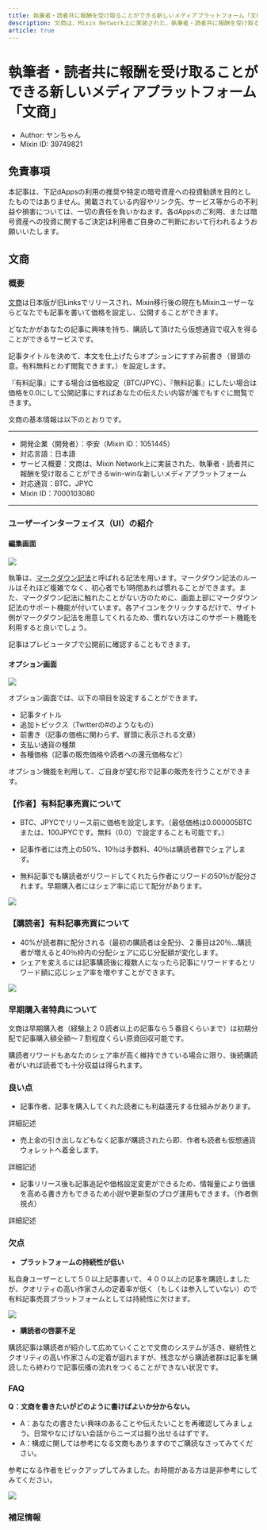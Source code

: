 ```yaml
---
title: 執筆者・読者共に報酬を受け取ることができる新しいメディアプラットフォーム「文商」
description: 文商は、Mixin Network上に実装された、執筆者・読者共に報酬を受け取ることができるwin-winな新しいメディアプラットフォームです。
article: true
---
```


# 執筆者・読者共に報酬を受け取ることができる新しいメディアプラットフォーム「文商」

- Author: ヤンちゃん
- Mixin ID: 39749821

## 免責事項

本記事は、下記dAppsの利用の推奨や特定の暗号資産への投資勧誘を目的としたものではありません。掲載されている内容やリンク先、サービス等からの不利益や損害については、一切の責任を負いかねます。各dAppsのご利用、または暗号資産への投資に関するご決定は利用者ご自身のご判断において行われるようお願いいたします。

## 文商

### 概要

[文商](https://bunshow.jp/articles)は日本版が旧Linksでリリースされ、Mixin移行後の現在もMixinユーザーならどなたでも記事を書いて価格を設定し、公開することができます。

どなたかがあなたの記事に興味を持ち、購読して頂けたら仮想通貨で収入を得ることができるサービスです。

記事タイトルを決めて、本文を仕上げたらオプションにすすみ前書き（冒頭の意。有料無料とわず閲覧できます。）を設定します。

『有料記事』にする場合は価格設定（BTC/JPYC）、『無料記事』にしたい場合は価格を0.0にして公開記事にすればあなたの伝えたい内容が誰でもすぐに閲覧できます。

文商の基本情報は以下のとおりです。

***
- 開発企業（開発者）：李安（Mixin ID：1051445）
- 対応言語：日本語
- サービス概要：文商は、Mixin Network上に実装された、執筆者・読者共に報酬を受け取ることができるwin-winな新しいメディアプラットフォーム
- 対応通貨：BTC、JPYC
- Mixin ID：7000103080
***

### ユーザーインターフェイス（UI）の紹介

#### 編集画面

![](./image1.png)

執筆は、[マークダウン記法](https://backlog.com/ja/blog/how-to-write-markdown/)と呼ばれる記法を用います。マークダウン記法のルールはそれほど複雑でなく、初心者でも1時間あれば慣れることができます。また、マークダウン記法に触れたことがない方のために、画面上部にマークダウン記法のサポート機能が付いています。各アイコンをクリックするだけで、サイト側がマークダウン記法を用意してくれるため、慣れない方はこのサポート機能を利用すると良いでしょう。

記事はプレビュータブで公開前に確認することもできます。

#### オプション画面

![](./image2.png)

オプション画面では、以下の項目を設定することができます。

- 記事タイトル
- 追加トピックス（Twitterの#のようなもの）
- 前書き（記事の価格に関わらず、冒頭に表示される文章）
- 支払い通貨の種類
- 各種価格（記事の販売価格や読者への還元価格など）

オプション機能を利用して、ご自身が望む形で記事の販売を行うことができます。

### 【作者】有料記事売買について

- BTC、JPYCでリリース前に価格を設定します。（最低価格は0.000005BTCまたは、100JPYCです。無料（0.0）で設定することも可能です。）

- 記事作者には売上の50%、10％は手数料、40％は購読者群でシェアします。

- 無料記事でも購読者がリワードしてくれたら作者にリワードの50％が配分されます。早期購入者にはシェア率に応じて配分があります。

![](./image3.png)

### 【購読者】有料記事売買について

- 40%が読者群に配分される（最初の購読者は全配分、２番目は20％…購読者が増えると40％枠内の分配シェアに応じ分配額が変化します。
- シェアを変えるには記事購読後に複数人になったら記事にリワードするとリワード額に応じシェア率を増やすことができます。

![](./image4.png)

### 早期購入者特典について

文商は早期購入者（経験上２０読者以上の記事なら５番目くらいまで）は初期分配で記事購入額全額～７割程度くらい原資回収可能です。

購読者リワードもあなたのシェア率が高く維持できている場合に限り、後続購読者がいれば読者でも十分収益は得られます。

### 良い点

- 記事作者、記事を購入してくれた読者にも利益還元する仕組みがあります。

詳細記述

- 売上金の引き出しなどもなく記事が購読されたら即、作者も読者も仮想通貨ウォレットへ着金します。

詳細記述

- 記事リリース後も記事追記や価格設定変更ができるため、情報量により価値を高める書き方もできるため小説や更新型のブログ運用もできます。（作者側視点）

詳細記述

### 欠点

- **プラットフォームの持続性が低い**

私自身ユーザーとして５０以上記事書いて、４００以上の記事を購読しましたが、クオリティの高い作家さんの定着率が低く（もしくは参入していない）ので有料記事売買プラットフォームとしては持続性に欠けます。

![](./image5.png)

- **購読者の啓蒙不足**

購読記事は購読者が紹介して広めていくことで文商のシステムが活き、継続性とクオリティの高い作家さんの定着が図れますが、残念ながら購読者群は記事を購読したら終わりで記事伝播の流れをつくることができない状況です。


### FAQ

**Q：文商を書きたいがどのように書けばよいか分からない。**

- A：あなたの書きたい興味のあることや伝えたいことを再確認してみましょう。日常やなにげない会話からニーズは掘り出せるはずです。
- A：構成に関しては参考になる文商もありますのでご購読なさってみてください。

参考になる作者をピックアップしてみました。お時間がある方は是非参考にしてみてください。

![](./image6.png)

### 補足情報


